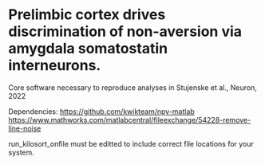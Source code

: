 # Prelimbic cortex drives discrimination of non-aversion via amygdala somatostatin interneurons.

Core software necessary to reproduce analyses in Stujenske et al., Neuron, 2022

Dependencies:
https://github.com/kwikteam/npy-matlab
https://www.mathworks.com/matlabcentral/fileexchange/54228-remove-line-noise

run_kilosort_onfile must be editted to include correct file locations for your system.
